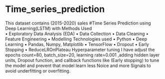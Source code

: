 # Time_series_prediction
This dataset contains (2015-2020) sales 
#Time Series Prediction using Deep Learning(LSTM) with 
  Methods Used     
  • Exploratory Data Analysis (EDA) 
  • Data Collection 
  • Data Cleaning 
  • Feature Engineering 
  • Modelling 
  Technologies used 
  • Python 
  • Deep Learning 
  • Pandas, Numpy, Matplotlib 
  • TensorFlow 
  • Dropout 
  • Early Stopping 
  • ReduceLROnPlateau
    Hyperparameter tuning 
  I have adjust the epochs count=80, batch_size=20, learning rate=0.001 ,adding 
hidden layer units, Dropout function, and callback functions like (Early stopping) to tune 
the model and prevent that model learn less Noice and more Signals to avoid underfitting 
or overfitting.
